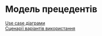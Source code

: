 # Модель прецедентів

[Use case діаграми](usecase.md)    
[Сценарії варіантів використання](scenarios.md)    

